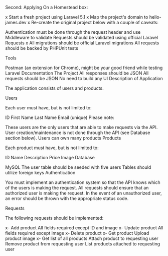 Second: Applying
On a Homestead box:

x Start a fresh project using Laravel 5.1
x Map the project's domain to hello-james.dev
x Re-create the original project below with a couple of caveats:

Authentication must be done through the request header and use Middleware to validate
Requests should be validated using official Laravel Requests
x All migrations should be official Laravel migrations
All requests should be backed by PHPUnit tests


Tools

Postman (an extension for Chrome), might be your good friend while testing
Laravel Documentation
The Project
All responses should be JSON
All requests should be JSON
No need to build any UI
Description of Application

The application consists of users and products.

Users

Each user must have, but is not limited to:

ID
First Name
Last Name
Email (unique)
Please note:

These users are the only users that are able to make requests via the API.
User creation/maintenance is not done through the API (see Database section below).
Users can own many products
Products

Each product must have, but is not limited to:

ID
Name
Description
Price
Image
Database

MySQL
The user table should be seeded with five users
Tables should utilize foreign keys
Authentication

You must implement an authentication system so that the API knows which of the users is making the request. All requests should ensure that an authorized user is making the request. In the event of an unauthorized user, an error should be thrown with the appropriate status code.

Requests

The following requests should be implemented:

x- Add product
All fields required except ID and image
x- Update product
All fields required except image
x- Delete product
x- Get product
Upload product image
x- Get list of all products
Attach product to requesting user
Remove product from requesting user
List products attached to requesting user